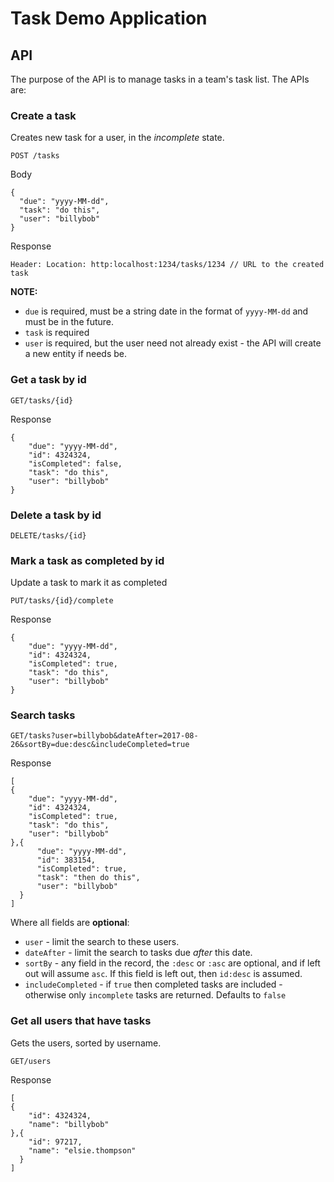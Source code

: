 # Task Demo Application
## API

The purpose of the API is to manage tasks in a team's task list. The APIs are:

### Create a task

Creates new task for a user, in the _incomplete_ state.
```
POST /tasks
```
Body
``` 
{
  "due": "yyyy-MM-dd",
  "task": "do this",
  "user": "billybob"
}
```  

Response 
```
Header: Location: http:localhost:1234/tasks/1234 // URL to the created task
```


**NOTE:**
 
- `due` is required, must be a string date in the format of `yyyy-MM-dd` and must be in the future.
- `task` is required
- `user` is required, but the user need not already exist - the API will create a new entity if needs be.

### Get a task by id
```
GET/tasks/{id} 
```  

Response 
```
{
    "due": "yyyy-MM-dd",
    "id": 4324324,
    "isCompleted": false,
    "task": "do this",
    "user": "billybob"
}
```


### Delete a task by id
```
DELETE/tasks/{id} 
```  

### Mark a task as completed by id

Update a task to mark it as completed

```
PUT/tasks/{id}/complete
```  
Response 
```
{
    "due": "yyyy-MM-dd",
    "id": 4324324,
    "isCompleted": true,
    "task": "do this",
    "user": "billybob"
}
```

### Search tasks
```
GET/tasks?user=billybob&dateAfter=2017-08-26&sortBy=due:desc&includeCompleted=true 
```  
Response 
```
[
{
    "due": "yyyy-MM-dd",
    "id": 4324324,
    "isCompleted": true,
    "task": "do this",
    "user": "billybob"
},{
      "due": "yyyy-MM-dd",
      "id": 383154,
      "isCompleted": true,
      "task": "then do this",
      "user": "billybob"
  }
]
```

Where all fields are **optional**:

- `user` - limit the search to these users.
- `dateAfter` - limit the search to tasks due _after_ this date.
- `sortBy` - any field in the record, the `:desc` or `:asc` are optional, 
  and if left out will assume `asc`. 
  If this field is left out, then `id:desc` is assumed.
- `includeCompleted` - if `true` then completed tasks are included - otherwise 
  only `incomplete` tasks are returned.   Defaults to `false`


### Get all users that have tasks

Gets the users, sorted by username.

```
GET/users 
```  

Response 
```
[
{
    "id": 4324324,
    "name": "billybob"
},{
    "id": 97217,
    "name": "elsie.thompson"
  }
]
```
